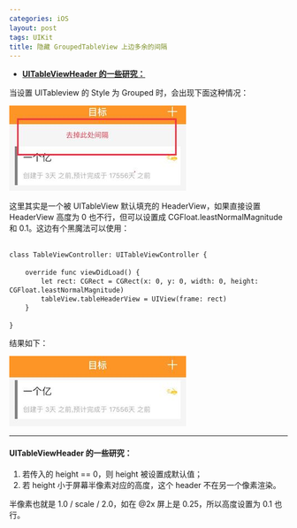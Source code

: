 ```yaml
---
categories: iOS
layout: post
tags: UIKit
title: 隐藏 GroupedTableView 上边多余的间隔
---
```


-   [**UITableViewHeader 的一些研究：**](#uitableviewheader-的一些研究)

当设置 UITableview 的 Style 为 Grouped 时，会出现下面这种情况：

![001](/assets/images/2018/20180125_001.jpeg)

这里其实是一个被 UITableView 默认填充的 HeaderView，如果直接设置
HeaderView 高度为 0 也不行，但可以设置成 CGFloat.leastNormalMagnitude 和
0.1。这边有个黑魔法可以使用：

``` {.swift}

class TableViewController: UITableViewController {

    override func viewDidLoad() {
        let rect: CGRect = CGRect(x: 0, y: 0, width: 0, height: CGFloat.leastNormalMagnitude)
        tableView.tableHeaderView = UIView(frame: rect)
    }

}
```

结果如下：

![001](/assets/images/2018/20180125_002.jpeg)

------------------------------------------------------------------------

#### **UITableViewHeader 的一些研究：**

1.  若传入的 height == 0，则 height 被设置成默认值；
2.  若 height 小于屏幕半像素对应的高度，这个 header 不在另一个像素渲染。

半像素也就是 1.0 / scale / 2.0，如在 @2x 屏上是 0.25，所以高度设置为 0.1
也行。
